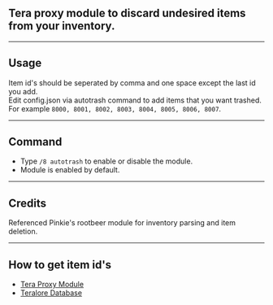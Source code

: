 ## Tera proxy module to discard undesired items from your inventory.

---

## Usage
Item id's should be seperated by comma and one space except the last id you add.    
Edit config.json via autotrash command to add items that you want trashed.    
For example `8000, 8001, 8002, 8003, 8004, 8005, 8006, 8007`.

---

## Command
* Type `/8 autotrash` to enable or disable the module.
* Module is enabled by default.

---

## Credits
Referenced Pinkie's rootbeer module for inventory parsing and item deletion.

---

## How to get item id's
* [Tera Proxy Module](https://github.com/Tera-Shiraneko/item-id-finder)
* [Teralore Database](https://teralore.com/de/)
